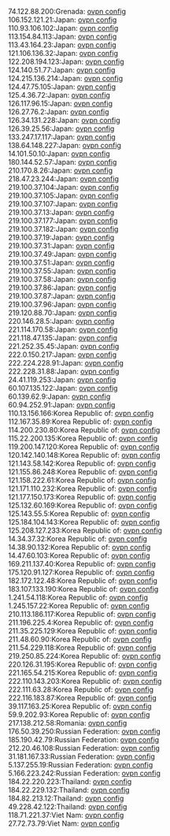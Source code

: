 74.122.88.200:Grenada: [ovpn config](vpn/74_122_88_200.ovpn)  
106.152.121.21:Japan: [ovpn config](vpn/106_152_121_21.ovpn)  
110.93.106.102:Japan: [ovpn config](vpn/110_93_106_102.ovpn)  
113.154.84.113:Japan: [ovpn config](vpn/113_154_84_113.ovpn)  
113.43.164.23:Japan: [ovpn config](vpn/113_43_164_23.ovpn)  
121.106.136.32:Japan: [ovpn config](vpn/121_106_136_32.ovpn)  
122.208.194.123:Japan: [ovpn config](vpn/122_208_194_123.ovpn)  
124.140.51.77:Japan: [ovpn config](vpn/124_140_51_77.ovpn)  
124.215.136.214:Japan: [ovpn config](vpn/124_215_136_214.ovpn)  
124.47.75.105:Japan: [ovpn config](vpn/124_47_75_105.ovpn)  
125.4.36.72:Japan: [ovpn config](vpn/125_4_36_72.ovpn)  
126.117.96.15:Japan: [ovpn config](vpn/126_117_96_15.ovpn)  
126.27.76.2:Japan: [ovpn config](vpn/126_27_76_2.ovpn)  
126.34.131.228:Japan: [ovpn config](vpn/126_34_131_228.ovpn)  
126.39.25.56:Japan: [ovpn config](vpn/126_39_25_56.ovpn)  
133.247.17.117:Japan: [ovpn config](vpn/133_247_17_117.ovpn)  
138.64.148.227:Japan: [ovpn config](vpn/138_64_148_227.ovpn)  
14.101.50.10:Japan: [ovpn config](vpn/14_101_50_10.ovpn)  
180.144.52.57:Japan: [ovpn config](vpn/180_144_52_57.ovpn)  
210.170.8.26:Japan: [ovpn config](vpn/210_170_8_26.ovpn)  
218.47.23.244:Japan: [ovpn config](vpn/218_47_23_244.ovpn)  
219.100.37.104:Japan: [ovpn config](vpn/219_100_37_104.ovpn)  
219.100.37.105:Japan: [ovpn config](vpn/219_100_37_105.ovpn)  
219.100.37.107:Japan: [ovpn config](vpn/219_100_37_107.ovpn)  
219.100.37.13:Japan: [ovpn config](vpn/219_100_37_13.ovpn)  
219.100.37.177:Japan: [ovpn config](vpn/219_100_37_177.ovpn)  
219.100.37.182:Japan: [ovpn config](vpn/219_100_37_182.ovpn)  
219.100.37.19:Japan: [ovpn config](vpn/219_100_37_19.ovpn)  
219.100.37.31:Japan: [ovpn config](vpn/219_100_37_31.ovpn)  
219.100.37.49:Japan: [ovpn config](vpn/219_100_37_49.ovpn)  
219.100.37.51:Japan: [ovpn config](vpn/219_100_37_51.ovpn)  
219.100.37.55:Japan: [ovpn config](vpn/219_100_37_55.ovpn)  
219.100.37.58:Japan: [ovpn config](vpn/219_100_37_58.ovpn)  
219.100.37.86:Japan: [ovpn config](vpn/219_100_37_86.ovpn)  
219.100.37.87:Japan: [ovpn config](vpn/219_100_37_87.ovpn)  
219.100.37.96:Japan: [ovpn config](vpn/219_100_37_96.ovpn)  
219.120.88.70:Japan: [ovpn config](vpn/219_120_88_70.ovpn)  
220.146.28.5:Japan: [ovpn config](vpn/220_146_28_5.ovpn)  
221.114.170.58:Japan: [ovpn config](vpn/221_114_170_58.ovpn)  
221.118.47.135:Japan: [ovpn config](vpn/221_118_47_135.ovpn)  
221.252.35.45:Japan: [ovpn config](vpn/221_252_35_45.ovpn)  
222.0.150.217:Japan: [ovpn config](vpn/222_0_150_217.ovpn)  
222.224.228.91:Japan: [ovpn config](vpn/222_224_228_91.ovpn)  
222.228.31.88:Japan: [ovpn config](vpn/222_228_31_88.ovpn)  
24.41.119.253:Japan: [ovpn config](vpn/24_41_119_253.ovpn)  
60.107.135.122:Japan: [ovpn config](vpn/60_107_135_122.ovpn)  
60.139.62.9:Japan: [ovpn config](vpn/60_139_62_9.ovpn)  
60.94.252.91:Japan: [ovpn config](vpn/60_94_252_91.ovpn)  
110.13.156.166:Korea Republic of: [ovpn config](vpn/110_13_156_166.ovpn)  
112.167.35.89:Korea Republic of: [ovpn config](vpn/112_167_35_89.ovpn)  
114.200.230.80:Korea Republic of: [ovpn config](vpn/114_200_230_80.ovpn)  
115.22.200.135:Korea Republic of: [ovpn config](vpn/115_22_200_135.ovpn)  
119.200.147.120:Korea Republic of: [ovpn config](vpn/119_200_147_120.ovpn)  
120.142.140.148:Korea Republic of: [ovpn config](vpn/120_142_140_148.ovpn)  
121.143.58.142:Korea Republic of: [ovpn config](vpn/121_143_58_142.ovpn)  
121.155.86.248:Korea Republic of: [ovpn config](vpn/121_155_86_248.ovpn)  
121.158.222.61:Korea Republic of: [ovpn config](vpn/121_158_222_61.ovpn)  
121.171.110.232:Korea Republic of: [ovpn config](vpn/121_171_110_232.ovpn)  
121.177.150.173:Korea Republic of: [ovpn config](vpn/121_177_150_173.ovpn)  
125.132.60.169:Korea Republic of: [ovpn config](vpn/125_132_60_169.ovpn)  
125.143.55.5:Korea Republic of: [ovpn config](vpn/125_143_55_5.ovpn)  
125.184.104.143:Korea Republic of: [ovpn config](vpn/125_184_104_143.ovpn)  
125.208.127.233:Korea Republic of: [ovpn config](vpn/125_208_127_233.ovpn)  
14.34.37.32:Korea Republic of: [ovpn config](vpn/14_34_37_32.ovpn)  
14.38.90.132:Korea Republic of: [ovpn config](vpn/14_38_90_132.ovpn)  
14.47.60.103:Korea Republic of: [ovpn config](vpn/14_47_60_103.ovpn)  
169.211.137.40:Korea Republic of: [ovpn config](vpn/169_211_137_40.ovpn)  
175.120.91.127:Korea Republic of: [ovpn config](vpn/175_120_91_127.ovpn)  
182.172.122.48:Korea Republic of: [ovpn config](vpn/182_172_122_48.ovpn)  
183.107.133.190:Korea Republic of: [ovpn config](vpn/183_107_133_190.ovpn)  
1.241.54.118:Korea Republic of: [ovpn config](vpn/1_241_54_118.ovpn)  
1.245.157.22:Korea Republic of: [ovpn config](vpn/1_245_157_22.ovpn)  
210.113.186.117:Korea Republic of: [ovpn config](vpn/210_113_186_117.ovpn)  
211.196.225.4:Korea Republic of: [ovpn config](vpn/211_196_225_4.ovpn)  
211.35.225.129:Korea Republic of: [ovpn config](vpn/211_35_225_129.ovpn)  
211.48.60.90:Korea Republic of: [ovpn config](vpn/211_48_60_90.ovpn)  
211.54.229.118:Korea Republic of: [ovpn config](vpn/211_54_229_118.ovpn)  
219.250.85.224:Korea Republic of: [ovpn config](vpn/219_250_85_224.ovpn)  
220.126.31.195:Korea Republic of: [ovpn config](vpn/220_126_31_195.ovpn)  
221.165.54.215:Korea Republic of: [ovpn config](vpn/221_165_54_215.ovpn)  
222.110.143.203:Korea Republic of: [ovpn config](vpn/222_110_143_203.ovpn)  
222.111.63.28:Korea Republic of: [ovpn config](vpn/222_111_63_28.ovpn)  
222.116.183.87:Korea Republic of: [ovpn config](vpn/222_116_183_87.ovpn)  
39.117.163.25:Korea Republic of: [ovpn config](vpn/39_117_163_25.ovpn)  
59.9.202.93:Korea Republic of: [ovpn config](vpn/59_9_202_93.ovpn)  
217.138.212.58:Romania: [ovpn config](vpn/217_138_212_58.ovpn)  
176.50.39.250:Russian Federation: [ovpn config](vpn/176_50_39_250.ovpn)  
185.190.42.79:Russian Federation: [ovpn config](vpn/185_190_42_79.ovpn)  
212.20.46.108:Russian Federation: [ovpn config](vpn/212_20_46_108.ovpn)  
31.181.167.33:Russian Federation: [ovpn config](vpn/31_181_167_33.ovpn)  
5.137.255.19:Russian Federation: [ovpn config](vpn/5_137_255_19.ovpn)  
5.166.223.242:Russian Federation: [ovpn config](vpn/5_166_223_242.ovpn)  
184.22.220.223:Thailand: [ovpn config](vpn/184_22_220_223.ovpn)  
184.22.229.132:Thailand: [ovpn config](vpn/184_22_229_132.ovpn)  
184.82.213.12:Thailand: [ovpn config](vpn/184_82_213_12.ovpn)  
49.228.42.122:Thailand: [ovpn config](vpn/49_228_42_122.ovpn)  
118.71.221.37:Viet Nam: [ovpn config](vpn/118_71_221_37.ovpn)  
27.72.73.79:Viet Nam: [ovpn config](vpn/27_72_73_79.ovpn)  
